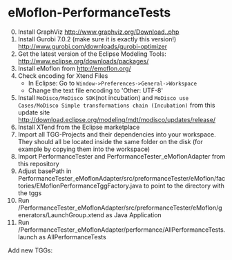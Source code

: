 # eMoflon-PerformanceTests

0. Install GraphViz http://www.graphviz.org/Download..php
1. Install Gurobi 7.0.2 (make sure it is exactly this version!) http://www.gurobi.com/downloads/gurobi-optimizer
2. Get the latest version of the Eclipse Modeling Tools:  http://www.eclipse.org/downloads/packages/
3. Install eMoflon from http://emoflon.org/
4. Check encoding for Xtend Files
    - In Eclipse: Go to ```Window->Preferences->General->Workspace```
    - Change the text file encoding to 'Other: UTF-8'
5. Install ```MoDisco/MoDisco SDK```(not incubation) and ```MoDisco use Cases/MoDisco Simple transformations chain (Incubation)``` from this update site http://download.eclipse.org/modeling/mdt/modisco/updates/release/
6. Install XTend from the Eclipse marketplace
7. Import all TGG-Projects and their dependencies into your workspace. They should all be located inside the same folder on the disk (for example by copying them into the workspace)
8. Import PerformanceTester and PerformanceTester_eMoflonAdapter from this repository
9. Adjust basePath in PerformanceTester_eMoflonAdapter/src/preformanceTester/eMoflon/factories/EMoflonPerformanceTggFactory.java to point to the directory with the tggs
10. Run /PerformanceTester_eMoflonAdapter/src/preformanceTester/eMoflon/generators/LaunchGroup.xtend as Java Application
11. Run /PerformanceTester_eMoflonAdapter/performance/AllPerformanceTests.launch as AllPerformanceTests

Add new TGGs:
